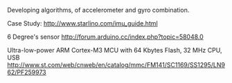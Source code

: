 Developing algorithms, of accelerometer and gyro combination.

Case Study:
http://www.starlino.com/imu_guide.html

6 Degree's sensor
http://forum.arduino.cc/index.php?topic=58048.0 

Ultra-low-power ARM Cortex-M3 MCU with 64 Kbytes Flash, 32 MHz CPU, USB
http://www.st.com/web/cnweb/en/catalog/mmc/FM141/SC1169/SS1295/LN962/PF259973
